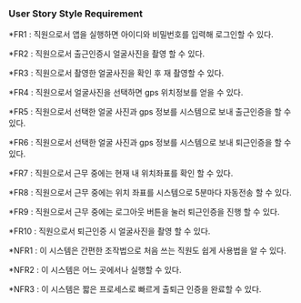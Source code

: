 ### User Story Style Requirement

*FR1 : 직원으로서 앱을 실행하면 아이디와 비밀번호를 입력해 로그인할 수 있다.

*FR2 : 직원으로서 출근인증시 얼굴사진을 촬영 할 수 있다.

*FR3 : 직원으로서 촬영한 얼굴사진을 확인 후 재 촬영할 수 있다.

*FR4 : 직원으로서 얼굴사진을 선택하면 gps 위치정보를 얻을 수 있다.

*FR5 : 직원으로서 선택한 얼굴 사진과 gps 정보를 시스템으로 보내 출근인증을 할 수 있다.

*FR6 : 직원으로서 선택한 얼굴 사진과 gps 정보를 시스템으로 보내 퇴근인증을 할 수 있다.

*FR7 : 직원으로서 근무 중에는 현재 내 위치좌표를 확인 할 수 있다.

*FR8 : 직원으로서 근무 중에는 위치 좌표를 시스템으로 5분마다 자동전송 할 수 있다.

*FR9 : 직원으로서 근무 중에는 로그아웃 버튼을 눌러 퇴근인증을 진행 할 수 있다.

*FR10 : 직원으로서 퇴근인증 시 얼굴사진을 촬영 할 수 있다.

*NFR1 : 이 시스템은 간편한 조작법으로 처음 쓰는 직원도 쉽게 사용법을 알 수 있다.

*NFR2 : 이 시스템은 어느 곳에서나 실행할 수 있다.

*NFR3 : 이 시스템은 짧은 프로세스로 빠르게 출퇴근 인증을 완료할 수 있다.
